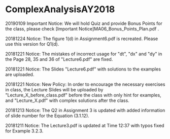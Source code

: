 # ComplexAnalysisAY2018

20190109 Important Notice: We will hold Quiz and provide Bonus Points for the class, please check [Important Notice]MA06_Bonus_Points_Plan.pdf .

20181224 Notice: The figure 1(d) in Assignment6.pdf is recreated. Please use this version for Q1(d).

20181221 Notice: The mistakes of incorrect usage for "dt", "dx" and "dy" in the Page 28, 35 and 36 of "Lecture6.pdf" are fixed.

20181221 Notice: The Slides "Lecture6.pdf" with solutions to the examples are uploaded.

20181221 Notice: New Policy: In order to encourage the necessary exercises in class, the Lecture Slides will be uploaded by "Lecture_X_before_class.pdf" before the class with only hint for examples, and "Lecture_X.pdf" with complex solutions after the class.

20181213 Notice: The Q2 in Assignment 3 is updated with added information of slide number for the Equation (3.1.12).

20181211 Notice: The Lecture3.pdf is updated at Time 12:37 with typos fixed for Example 3.2.3.
